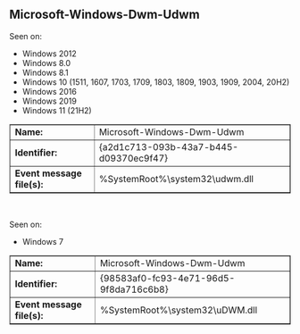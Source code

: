 ## Microsoft-Windows-Dwm-Udwm

Seen on:
* Windows 2012
* Windows 8.0
* Windows 8.1
* Windows 10 (1511, 1607, 1703, 1709, 1803, 1809, 1903, 1909, 2004, 20H2)
* Windows 2016
* Windows 2019
* Windows 11 (21H2)

<table border="1" class="docutils">
  <tbody>
    <tr>
      <td><b>Name:</b></td>
      <td>Microsoft-Windows-Dwm-Udwm</td>
    </tr>
    <tr>
      <td><b>Identifier:</b></td>
      <td>{a2d1c713-093b-43a7-b445-d09370ec9f47}</td>
    </tr>
    <tr>
      <td><b>Event message file(s):</b></td>
      <td>%SystemRoot%\system32\udwm.dll</td>
    </tr>
  </tbody>
</table>

&nbsp;

Seen on:
* Windows 7

<table border="1" class="docutils">
  <tbody>
    <tr>
      <td><b>Name:</b></td>
      <td>Microsoft-Windows-Dwm-Udwm</td>
    </tr>
    <tr>
      <td><b>Identifier:</b></td>
      <td>{98583af0-fc93-4e71-96d5-9f8da716c6b8}</td>
    </tr>
    <tr>
      <td><b>Event message file(s):</b></td>
      <td>%SystemRoot%\system32\uDWM.dll</td>
    </tr>
  </tbody>
</table>

&nbsp;

